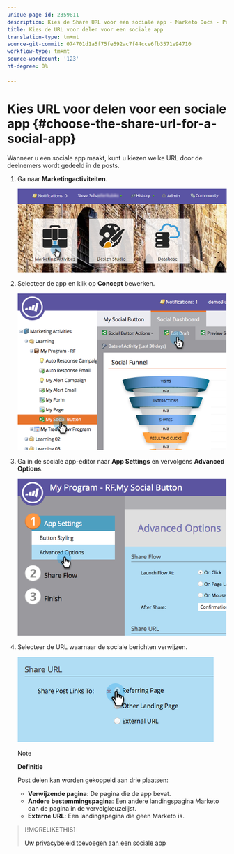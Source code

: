 ```yaml
---
unique-page-id: 2359811
description: Kies de Share URL voor een sociale app - Marketo Docs - Productdocumentatie
title: Kies de URL voor delen voor een sociale app
translation-type: tm+mt
source-git-commit: 074701d1a5f75fe592ac7f44cce6fb3571e94710
workflow-type: tm+mt
source-wordcount: '123'
ht-degree: 0%

---
```



# Kies URL voor delen voor een sociale app {#choose-the-share-url-for-a-social-app}

Wanneer u een sociale app maakt, kunt u kiezen welke URL door de deelnemers wordt gedeeld in de posts.

1. Ga naar **Marketingactiviteiten**.

   ![](assets/login-marketing-activities-1.png)

1. Selecteer de app en klik op **Concept** bewerken.

   ![](assets/image2015-4-21-11-3a12-3a12.png)

1. Ga in de sociale app-editor naar **App Settings** en vervolgens **Advanced Options**.

   ![](assets/image2015-4-21-11-3a14-3a46.png)

1. Selecteer de URL waarnaar de sociale berichten verwijzen.

   ![](assets/image2015-4-21-11-3a15-3a26.png)

   >[!NOTE]
   >
   >**Definitie**
   >
   >Post delen kan worden gekoppeld aan drie plaatsen:
   >
   >* **Verwijzende pagina**: De pagina die de app bevat.
   >* **Andere bestemmingspagina**: Een andere landingspagina Marketo dan de pagina in de vervolgkeuzelijst.
   >* **Externe URL**: Een landingspagina die geen Marketo is.


>[!MORELIKETHIS]
>
>[Uw privacybeleid toevoegen aan een sociale app](/help/marketo/product-docs/demand-generation/social/social-functions/add-your-privacy-policy-to-a-social-app.md)
